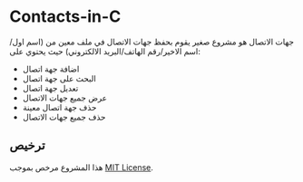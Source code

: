 # Contacts-in-C
 جهات الاتصال هو مشروع صغير يقوم بحفظ جهات الاتصال في ملف معين من (اسم اول/اسم الاخير/رقم الهاتف/البريد الالكتروني) حيث يحتوي على:
- اضافة جهة اتصال
- البحث على جهة اتصال 
- تعديل جهة اتصال
- عرض جميع جهات الاتصال
- حذف جهة اتصال معينة
- حذف جميع جهات الاتصال

## ترخيص

هذا المشروع مرخص بموجب [MIT License](LICENSE.txt).

